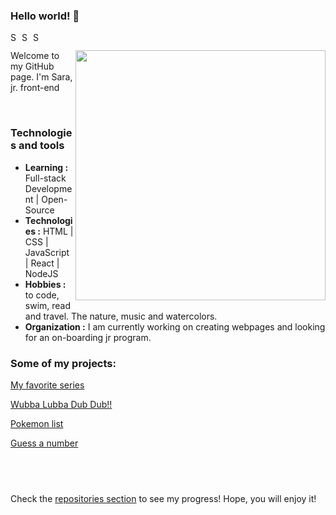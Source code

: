 ### Hello world! 👋

<a href="https://www.linkedin.com/in/saramartara/">
  <img align="left" alt="Sara's Linkdein" width="15px" src="https://cdn.jsdelivr.net/npm/simple-icons@v3/icons/linkedin.svg" />
</a>
<a href="https://github.com/saramartara">
  <img align="left" alt="Sara's Github" width="15px" src="https://cdn.jsdelivr.net/npm/simple-icons@v3/icons/github.svg" />
</a>
<a href="mailto:saramartinezargon@gmail.com">
  <img align "left" alt="Sara's Email" width="15px" src="https://cdn.jsdelivr.net/npm/simple-icons@v3/icons/gmail.svg" />
</a>

[<img align="right" width="400" src="https://github-readme-stats.vercel.app/api?username=saramartara&show_icons=true"/>](https://github.com/saramartara/)

Welcome to my GitHub page. I'm Sara, jr. front-end

<br />

### Technologies and tools

- **Learning :** Full-stack Development | Open-Source
- **Technologies :** HTML | CSS | JavaScript | React | NodeJS
- **Hobbies :** to code, swim, read and travel. The nature, music and watercolors.
- **Organization :** I am currently working on creating webpages and looking for an on-boarding jr program.

### Some of my projects:

[My favorite series](http://beta.adalab.es/modulo-2-evaluacion-final-saramartara/)

[Wubba Lubba Dub Dub!!](http://beta.adalab.es/modulo-3-evaluacion-final-saramartara/#/)

[Pokemon list](http://beta.adalab.es/modulo-3-evaluacion-intermedia-saramartara/)

[Guess a number](http://beta.adalab.es/modulo-2-evaluacion-intermedia-saramartara/)

## <br />

Check the [repositories section](https://github.com/saramartara?tab=repositories) to see my progress! Hope, you will enjoy it!
